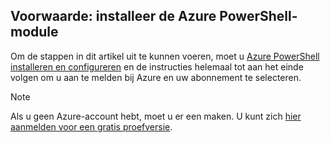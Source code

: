 ## <a name="prerequisite-install-the-azure-powershell-module"></a>Voorwaarde: installeer de Azure PowerShell-module

Om de stappen in dit artikel uit te kunnen voeren, moet u [Azure PowerShell installeren en configureren](/powershell/azureps-cmdlets-docs) en de instructies helemaal tot aan het einde volgen om u aan te melden bij Azure en uw abonnement te selecteren.

> [!NOTE]
> Als u geen Azure-account hebt, moet u er een maken. U kunt zich [hier aanmelden voor een gratis proefversie](../articles/active-directory/sign-up-organization.md).
